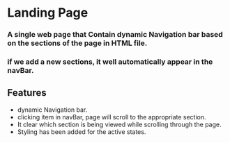 # Landing Page
### A single web page that Contain dynamic Navigation bar based on the sections of the page in HTML file.
### if we add a new sections, it well automatically appear in the navBar.

## Features
- dynamic Navigation bar.
- clicking item in navBar, page will scroll to the appropriate section.
- It clear which section is being viewed while scrolling through the page.
- Styling has been added for the active states.
